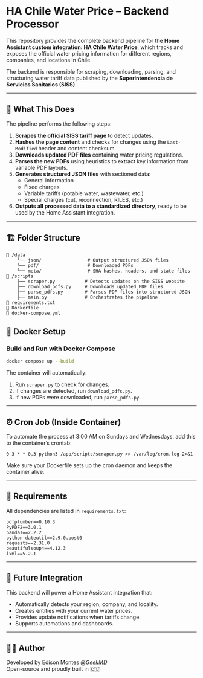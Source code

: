 # HA Chile Water Price – Backend Processor

This repository provides the complete backend pipeline for the **Home Assistant custom integration: HA Chile Water Price**, which tracks and exposes the official water pricing information for different regions, companies, and locations in Chile.

The backend is responsible for scraping, downloading, parsing, and structuring water tariff data published by the **Superintendencia de Servicios Sanitarios (SISS)**.

---

## 🧠 What This Does

The pipeline performs the following steps:

1. **Scrapes the official SISS tariff page** to detect updates.
2. **Hashes the page content** and checks for changes using the `Last-Modified` header and content checksum.
3. **Downloads updated PDF files** containing water pricing regulations.
4. **Parses the new PDFs** using heuristics to extract key information from variable PDF layouts.
5. **Generates structured JSON files** with sectioned data:
   - General information
   - Fixed charges
   - Variable tariffs (potable water, wastewater, etc.)
   - Special charges (cut, reconnection, RILES, etc.)
6. **Outputs all processed data to a standardized directory**, ready to be used by the Home Assistant integration.

---

## 🏗️ Folder Structure

```
📁 /data
    └── json/                 # Output structured JSON files
    └── pdf/                  # Downloaded PDFs
    └── meta/                 # SHA hashes, headers, and state files
📁 /scripts
    ├── scraper.py           # Detects updates on the SISS website
    ├── download_pdfs.py     # Downloads updated PDF files
    ├── parse_pdfs.py        # Parses PDF files into structured JSON
    ├── main.py              # Orchestrates the pipeline
📄 requirements.txt
📄 Dockerfile
📄 docker-compose.yml
```

## 🐳 Docker Setup

### Build and Run with Docker Compose

```bash
docker compose up --build
```

The container will automatically:

1. Run `scraper.py` to check for changes.
2. If changes are detected, run `download_pdfs.py`.
3. If new PDFs were downloaded, run `parse_pdfs.py`.

---

## ⏰ Cron Job (Inside Container)

To automate the process at 3:00 AM on Sundays and Wednesdays, add this to the container’s crontab:

```cron
0 3 * * 0,3 python3 /app/scripts/scraper.py >> /var/log/cron.log 2>&1
```

Make sure your Dockerfile sets up the cron daemon and keeps the container alive.

---

## 📄 Requirements

All dependencies are listed in `requirements.txt`:

```text
pdfplumber==0.10.3  
PyPDF2==3.0.1  
pandas==2.2.2  
python-dateutil==2.9.0.post0  
requests==2.31.0  
beautifulsoup4==4.12.3  
lxml==5.2.1
```

---

## 🔧 Future Integration

This backend will power a Home Assistant integration that:

- Automatically detects your region, company, and locality.
- Creates entities with your current water prices.
- Provides update notifications when tariffs change.
- Supports automations and dashboards.

---

## 👨‍💻 Author

Developed by Edison Montes [@_GeekMD_](https://github.com/Geek-MD)  
Open-source and proudly built in 🇨🇱
